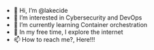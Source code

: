 - 👋 Hi, I’m @lakecide
- 👀 I’m interested in Cybersecurity and DevOps
- 🌱 I’m currently learning Container orchestration
- 💞️ In my free time, I explore the internet 
- 📫 How to reach me?, Here!!!

<!---
lakecide/lakecide is a ✨ special ✨ repository because its `README.md` (this file) appears on your GitHub profile.
You can click the Preview link to take a look at your changes.
--->
